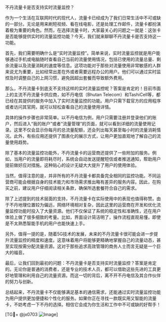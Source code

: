 不丹流量卡是否支持实时流量监控？

作为一个生活在互联网时代的现代人，流量卡已经成为了我们日常生活中不可或缺的一部分。无论是用来刷短视频、看在线电影，还是处理工作邮件，流量卡都扮演着极为重要的角色。然而，在选择流量卡时，大家最关心的问题之一就是：这张卡是否能够提供实时的流量监控功能？今天，我们就来聊聊不丹流量卡是否支持这一功能。

首先，我们需要明确什么是“实时流量监控”。简单来说，实时流量监控就是用户能够通过手机或电脑随时查看自己当前的流量使用情况，包括已使用的流量总量、剩余流量以及流量消耗的速度等信息。这项功能对于那些对流量使用非常敏感的人群来说尤为重要，比如经常出差在外或者需要远程办公的用户。他们可以通过实时监控及时调整自己的上网习惯，避免因超出套餐而导致额外费用。

那么，不丹流量卡到底支不支持这样的实时流量监控呢？答案是肯定的！目前市面上的主流不丹流量卡供应商，如不丹电信（Bhutan Telecom）和TashiCell等，都已经在其提供的服务中加入了实时流量监控的功能。用户只需下载官方的应用程序或者访问其官网，就可以轻松查看自己的流量使用详情。

具体的操作步骤也非常简单。以不丹电信为例，用户只需要注册并登录他们的账户，然后进入“我的账户”或者“流量管理”的页面，就可以看到详细的流量使用记录。这里不仅会显示你每月的总流量配额，还会列出每天甚至每小时的流量消耗情况。此外，有些应用还提供了图表化的展示方式，让用户更加直观地了解自己的流量使用趋势。

除了基本的流量监控功能外，不丹流量卡的运营商还提供了一些附加的服务。例如，当用户的流量即将耗尽时，系统会自动发送提醒短信或者推送通知，帮助用户提前做好应对措施。这种贴心的设计无疑大大提升了用户的使用体验。

当然，值得注意的是，并非所有的不丹流量卡都具备完全相同的监控功能。不同运营商可能会根据自身的技术能力和市场需求推出略有差异的服务内容。因此，在购买之前，建议用户仔细阅读相关条款，确保所选套餐符合自己的需求。

除了上述提到的技术层面的支持，不丹流量卡在实际使用中的表现也值得称赞。由于不丹地理位置较为偏远，网络环境相对复杂，因此这里的运营商在开发和优化流量监控功能时投入了大量资源。他们不仅保证了系统的稳定性和准确性，还在用户体验上做了很多细致的考量。比如，界面设计简洁明了，操作流程直观易懂，即使是不太熟悉智能手机的用户也能快速上手。

另外，值得一提的是，随着5G技术的发展，未来的不丹流量卡很可能会进一步提升流量监控的精度和速度。这意味着用户将能够更精确地掌握自己的流量动态，甚至实现按需分配流量资源。这对于那些追求高效管理的商务人士而言无疑是一个巨大的福音。

最后，让我们回到最初的问题：不丹流量卡是否支持实时流量监控？答案是肯定的。无论你是普通的消费者，还是专业的技术人员，都可以借助这些先进的工具更好地管理和利用自己的流量资源。而这一切的背后，离不开不丹电信及其合作伙伴的努力与创新。

总结起来，不丹流量卡不仅能够满足基本的通信需求，还能通过实时流量监控功能为用户提供更加便捷和个性化的服务。如果你正在寻找一款既实用又智能的流量卡，不妨考虑一下不丹的选择。相信它会成为你生活和工作中不可或缺的好帮手！

[TG💪+ @jx0703 ![Image](https://github.com/user-attachments/assets/dbca1d08-cadb-493c-b0ec-ad6f7a83f270)]